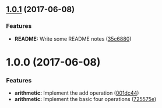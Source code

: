 <a name="1.0.1"></a>
## [1.0.1](https://github.com/y4nnL/angular-arithmetic/compare/v1.0.0...v1.0.1) (2017-06-08)


### Features

* **README:** Write some README notes ([35c6880](https://github.com/y4nnL/angular-arithmetic/commit/35c6880))



<a name="1.0.0"></a>
# 1.0.0 (2017-06-08)


### Features

* **arithmetic:** Implement the add operation ([001dc44](https://github.com/y4nnL/angular-arithmetic/commit/001dc44))
* **arithmetic:** Implement the basic four operations ([725575e](https://github.com/y4nnL/angular-arithmetic/commit/725575e))



